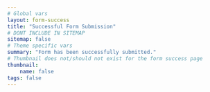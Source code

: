 ```yaml
---
# Global vars
layout: form-success
title: "Successful Form Submission"
# DONT INCLUDE IN SITEMAP
sitemap: false
# Theme specific vars
summary: "Form has been successfully submitted."
# Thumbnail does not/should not exist for the form success page
thumbnail:
    name: false
tags: false
---
```

